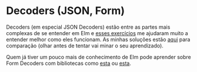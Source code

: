 # Decoders (JSON, Form)

Decoders (em especial JSON Decoders) estão entre as partes mais complexas de se entender em Elm e [esses exercícios](https://github.com/zwilias/elm-demystify-decoders) me ajudaram muito a entender melhor como eles funcionam. As minhas soluções estão [aqui](https://github.com/RAQueiroz/demistify-decoders) para comparação (olhar antes de tentar vai minar o seu aprendizado).

Quem já tiver um pouco mais de conhecimento de Elm pode aprender sobre Form Decoders com bibliotecas como [esta](https://package.elm-lang.org/packages/arowM/elm-form-decoder/latest/) ou [esta](https://package.elm-lang.org/packages/hecrj/composable-form/latest).
